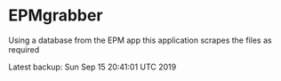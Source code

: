 # EPMgrabber
Using a database from the EPM app this application scrapes the files as required


Latest backup: Sun Sep 15 20:41:01 UTC 2019
